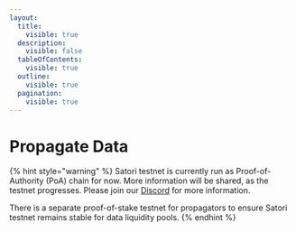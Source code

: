 ```yaml
---
layout:
  title:
    visible: true
  description:
    visible: false
  tableOfContents:
    visible: true
  outline:
    visible: true
  pagination:
    visible: true
---
```


# Propagate Data

{% hint style="warning" %}
Satori testnet is currently run as Proof-of-Authority (PoA) chain for now. More information will be shared, as the testnet progresses. Please join our [Discord](https://discord.com/invite/Wv2vtBazMR) for more information.

There is a separate proof-of-stake testnet for propagators to ensure Satori testnet remains stable for data liquidity pools.
{% endhint %}
